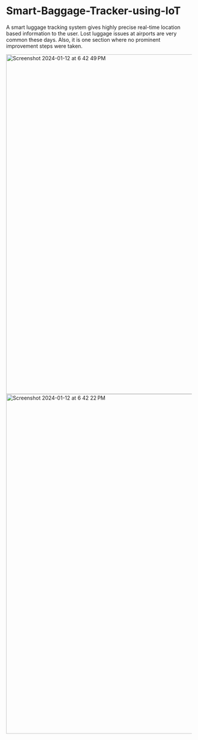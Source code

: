 # Smart-Baggage-Tracker-using-IoT
A smart luggage tracking system gives highly precise real-time location based information to the user. Lost luggage issues at airports are very common these days. Also, it is one section where no prominent improvement steps were taken.

<img width="921" alt="Screenshot 2024-01-12 at 6 42 49 PM" src="https://github.com/Abhinavreddy20/Smart-Baggage-Tracker-using-IoT-/assets/143411869/fc71c602-856e-4b4b-9233-c8d391300b98">

<img width="921" alt="Screenshot 2024-01-12 at 6 42 22 PM" src="https://github.com/Abhinavreddy20/Smart-Baggage-Tracker-using-IoT-/assets/143411869/2a45fc6c-d0b2-46fe-8300-25b505faefa4">
